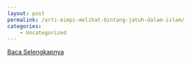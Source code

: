 ```yaml
---
layout: post
permalink: /arti-mimpi-melihat-bintang-jatuh-dalam-islam/
categories:
    - Uncategorized
---
```


[Baca Selengkapnya](/06)